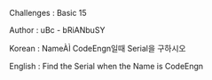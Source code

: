 Challenges : Basic 15

Author : uBc - bRiANbuSY

Korean : 
NameÀÌ CodeEngn일때 Serial을 구하시오

English : 
Find the Serial when the Name is CodeEngn 
